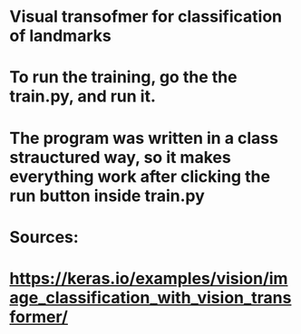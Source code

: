 # Visual transofmer for classification of landmarks

# To run the training, go the the train.py, and run it. 
# The program was written in a class strauctured way, so it makes everything work after clicking the run button inside train.py

# Sources:
# https://keras.io/examples/vision/image_classification_with_vision_transformer/
